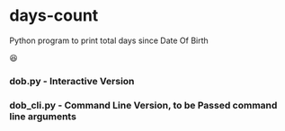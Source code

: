 # days-count
Python program to print total days since Date Of Birth

:laughing:
### dob.py - Interactive Version
### dob_cli.py - Command Line Version, to be Passed command line arguments
